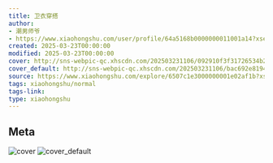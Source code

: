 ```yaml
---
title: 卫衣穿搭
author:
- 潮男师爷
- https://www.xiaohongshu.com/user/profile/64a5168b0000000011001a14?xsec_token=undefined
created: 2025-03-23T00:00:00
modified: 2025-03-23T00:00:00
cover: http://sns-webpic-qc.xhscdn.com/202503231106/092910f3f31726534b299ee7255d06d3/1040g00830p58l2uc3u005p552q5k86gkrb85808!nc_n_webp_prv_1
cover_default: http://sns-webpic-qc.xhscdn.com/202503231106/bac692e8194d5119fe12556dffe376d7/1040g00830p58l2uc3u005p552q5k86gkrb85808!nc_n_webp_mw_1
source: https://www.xiaohongshu.com/explore/6507c1e3000000001e02af1b?xsec_token=ABelATiLemPlJ_yFgkDgAw_3zutoaYU0l1PJ0OLcoYYhA=
tags: xiaohongshu/normal
tags-link:
type: xiaohongshu
---
```


## Meta

![cover](http://sns-webpic-qc.xhscdn.com/202503231106/092910f3f31726534b299ee7255d06d3/1040g00830p58l2uc3u005p552q5k86gkrb85808!nc_n_webp_prv_1)
![cover_default](http://sns-webpic-qc.xhscdn.com/202503231106/bac692e8194d5119fe12556dffe376d7/1040g00830p58l2uc3u005p552q5k86gkrb85808!nc_n_webp_mw_1)
